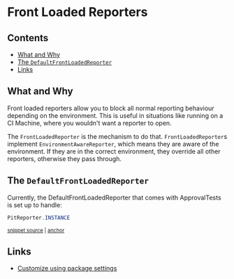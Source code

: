 <a id="top"></a>
# Front Loaded Reporters
<!-- toc -->
## Contents

  * [What and Why](#what-and-why)
  * [The `DefaultFrontLoadedReporter`](#the-defaultfrontloadedreporter)
  * [Links](#links)<!-- endToc -->

## What and Why

Front loaded reporters allow you to block all normal reporting behaviour depending on the environment.
This is useful in situations like running on a CI Machine, where you wouldn't want a reporter to open.

The `FrontLoadedReporter` is the mechanism to do that.
`FrontLoadedReporter`s implement `EnvironmentAwareReporter`, which means they are aware of the environment.
If they are in the correct environment, they override all other reporters, otherwise they pass through.

## The `DefaultFrontLoadedReporter`

Currently, the DefaultFrontLoadedReporter that comes with ApprovalTests is set up to handle:

<!-- snippet: default_front_loaded_reporter -->
<a id='snippet-default_front_loaded_reporter'></a>
```java
PitReporter.INSTANCE
```
<sup><a href='/approvaltests/src/main/java/org/approvaltests/reporters/DefaultFrontLoadedReporter.java#L9-L11' title='Snippet source file'>snippet source</a> | <a href='#snippet-default_front_loaded_reporter' title='Start of snippet'>anchor</a></sup>
<!-- endSnippet -->

## Links

* [Customize using package settings](PackageSettings.md#top)

